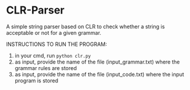 # CLR-Parser
A simple string parser based on CLR to check whether a string is acceptable or not for a given grammar. 

INSTRUCTIONS TO RUN THE PROGRAM:
1. in your cmd, run `python clr.py`
2. as input, provide the name of the file (input_grammar.txt) where the grammar rules are stored
3. as input, provide the name of the file (input_code.txt) where the input program is stored
